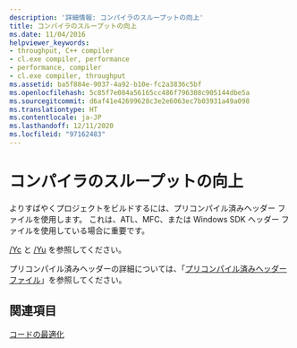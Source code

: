 ```yaml
---
description: '詳細情報: コンパイラのスループットの向上'
title: コンパイラのスループットの向上
ms.date: 11/04/2016
helpviewer_keywords:
- throughput, C++ compiler
- cl.exe compiler, performance
- performance, compiler
- cl.exe compiler, throughput
ms.assetid: ba5f884e-9037-4a92-b10e-fc2a3836c5bf
ms.openlocfilehash: 5c85f7e084a56165cc486f796308c905144dbe5a
ms.sourcegitcommit: d6af41e42699628c3e2e6063ec7b03931a49a098
ms.translationtype: HT
ms.contentlocale: ja-JP
ms.lasthandoff: 12/11/2020
ms.locfileid: "97162483"
---
```

# <a name="improving-compiler-throughput"></a>コンパイラのスループットの向上

よりすばやくプロジェクトをビルドするには、プリコンパイル済みヘッダー ファイルを使用します。 これは、ATL、MFC、または Windows SDK ヘッダー ファイルを使用している場合に重要です。

[/Yc](reference/yc-create-precompiled-header-file.md) と [/Yu](reference/yu-use-precompiled-header-file.md) を参照してください。

プリコンパイル済みヘッダーの詳細については、「[プリコンパイル済みヘッダー ファイル](creating-precompiled-header-files.md)」を参照してください。

## <a name="see-also"></a>関連項目

[コードの最適化](optimizing-your-code.md)
